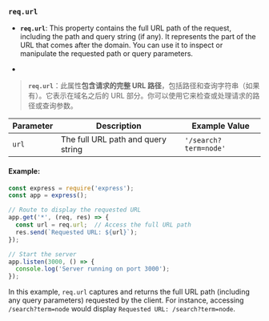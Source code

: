 ### `req.url`

- **`req.url`**: This property contains the full URL path of the request, including the path and query string (if any). It represents the part of the URL that comes after the domain. You can use it to inspect or manipulate the requested path or query parameters.

- <audio src="../../../../Downloads/__`req.url`___ .mp3"></audio>

> **`req.url`**：此属性**包含请求的完整 URL 路径**，包括路径和查询字符串（如果有）。它表示在域名之后的 URL 部分。你可以使用它来检查或处理请求的路径或查询参数。
>
> <audio src="../../../../Downloads/`req.url`：此属性包含.mp3"></audio>

| Parameter | Description                        | Example Value         |
| --------- | ---------------------------------- | --------------------- |
| `url`     | The full URL path and query string | `'/search?term=node'` |

#### Example:

<audio src="../../../../Downloads/在这段代码中，`req.url.mp3"></audio>

```js
const express = require('express');
const app = express();

// Route to display the requested URL
app.get('*', (req, res) => {
  const url = req.url;  // Access the full URL path
  res.send(`Requested URL: ${url}`);
});

// Start the server
app.listen(3000, () => {
  console.log('Server running on port 3000');
});
```

In this example, `req.url` captures and returns the full URL path (including any query parameters) requested by the client. For instance, accessing `/search?term=node` would display `Requested URL: /search?term=node`.
